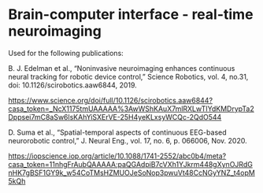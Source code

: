 # Brain-computer interface - real-time neuroimaging

Used for the following publications:

B. J. Edelman et al., “Noninvasive neuroimaging enhances
continuous neural tracking for robotic device control,” Science
Robotics, vol. 4, no.31, doi: 10.1126/scirobotics.aaw6844, 2019.

https://www.science.org/doi/full/10.1126/scirobotics.aaw6844?casa_token=_NcX1175tmUAAAAA%3AwWShKAuX7mlRXLwTIYdKMDrypTa2Dppsei7mC8aSw6lsKAhYiSXErVE-25H4yeKLxsyWCQc-2QdO544

D. Suma et al., “Spatial-temporal aspects of continuous EEG-based
neurorobotic control,” J. Neural Eng., vol. 17, no. 6, p. 066006, Nov.
2020.

https://iopscience.iop.org/article/10.1088/1741-2552/abc0b4/meta?casa_token=11nhgFrAubQAAAAA:paQGAdpiB7cVXh1YJkrm448gXynOJRdGnHK7gBSF1GY9k_w54CoTMsHZMUOJeSoNop3pwuVt48CcNGyYNZ_t4opM5kQh
